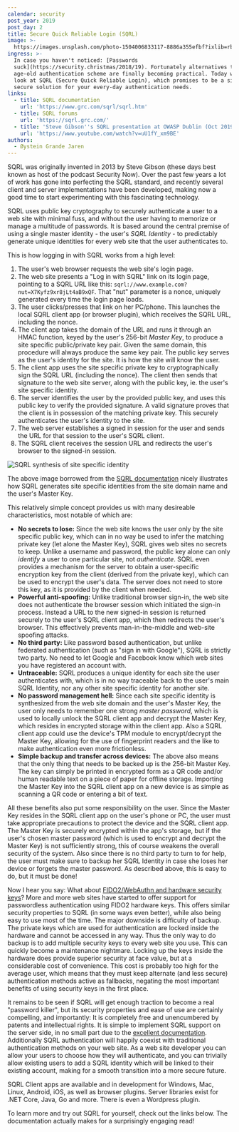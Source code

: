 ```yaml
---
calendar: security
post_year: 2019
post_day: 2
title: Secure Quick Reliable Login (SQRL)
image: >-
  https://images.unsplash.com/photo-1504006833117-8886a355efbf?ixlib=rb-1.2.1&ixid=eyJhcHBfaWQiOjEyMDd9&auto=format&fit=crop&w=3300&q=80
ingress: >-
  In case you haven't noticed: [Passwords
  suck](https://security.christmas/2018/19). Fortunately alternatives to that
  age-old authentication scheme are finally becoming practical. Today we will
  look at SQRL (Secure Quick Reliable Login), which promises to be a simple and
  secure solution for your every-day authentication needs.
links:
  - title: SQRL documentation
    url: 'https://www.grc.com/sqrl/sqrl.htm'
  - title: SQRL forums
    url: 'https://sqrl.grc.com/'
  - title: 'Steve Gibson''s SQRL presentation at OWASP Dublin (Oct 2019):'
    url: 'https://www.youtube.com/watch?v=uU1fY_xm9BE'
authors:
  - Øystein Grande Jaren
---
```

SQRL was originally invented in 2013 by Steve Gibson (these days best known as host of the podcast Security Now). Over the past few years a lot of work has gone into perfecting the SQRL standard, and recently several client and server implementations have been developed, making now a good time to start experimenting with this fascinating technology.

SQRL uses public key cryptography to securely authenticate a user to a web site with minimal fuss, and without the user having to memorize or manage a multitude of passwords. It is based around the central premise of using a single master identity - the user's _SQRL Identity_ -  to predictably generate unique identities for every web site that the user authenticates to. 

This is how logging in with SQRL works from a high level:

1. The user's web browser requests the web site's login page.
2. The web site presents a "Log in with SQRL" link on its login page, pointing to a SQRL URL like this: `sqrl://www.example.com?nut=X7Kyfz9xr8jLt4aB9xQF`. That "nut" parameter is a nonce, uniquely generated every time the login page loads.
3. The user clicks/presses that link on her PC/phone. This launches the local SQRL client app (or browser plugin), which receives the SQRL URL, including the nonce.
4. The client app takes the domain of the URL and runs it through an HMAC function, keyed by the user's 256-bit _Master Key_, to produce a site specific public/private key pair. Given the same domain, this procedure will always produce the same key pair. The public key serves as the user's identity for the site. It is how the site will know the user.
5. The client app uses the site specific private key to cryptographically sign the SQRL URL (including the nonce). The client then sends that signature to the web site server, along with the public key, ie. the user's site specific identity.
6. The server identifies the user by the provided public key, and uses this public key to verify the provided signature. A valid signature proves that the client is in possession of the matching private key. This securely authenticates the user's identity to the site.
7. The web server establishes a signed in session for the user and sends the URL for that session to the user's SQRL client.
8. The SQRL client receives the session URL and redirects the user's browser to the signed-in session.

![SQRL synthesis of site specific identity](https://i.ibb.co/SRgGhk8/sqrl.png)

The above image borrowed from the [SQRL documentation](https://www.grc.com/sqrl/sqrl.htm) nicely illustrates how SQRL generates site specific identities from the site domain name and the user's Master Key.

This relatively simple concept provides us with many desireable characteristics, most notable of which are:

* **No secrets to lose:** Since the web site knows the user only by the site specific public key, which can in no way be used to infer the matching private key (let alone the Master Key), SQRL gives web sites no secrets to keep. Unlike a username and password, the public key alone can only _identify_ a user to one particular site, not _authenticate_. SQRL even provides a mechanism for the server to obtain a user-specific encryption key from the client (derived from the private key), which can be used to encrypt the user's data. The server does not need to store this key, as it is provided by the client when needed.
* **Powerful anti-spoofing:** Unlike traditional browser sign-in, the web site does not authenticate the browser session which initiated the sign-in process. Instead a URL to the new signed-in session is returned securely to the user's SQRL client app, which then redirects the user's browser. This effectively prevents man-in-the-middle and web-site spoofing attacks.
* **No third party:** Like password based authentication, but unlike federated authentication (such as "sign in with Google"), SQRL is strictly two party. No need to let Google and Facebook know which web sites you have registered an account with.
* **Untraceable:** SQRL produces a unique identity for each site the user authenticates with, which is in no way traceable back to the user's main SQRL Identity, nor any other site specific identity for another site.
* **No password management hell:** Since each site specific identity is synthesized from the web site domain and the user's Master Key, the user only needs to remember one strong _master password_, which is used to locally unlock the SQRL client app and decrypt the Master Key, which resides in encrypted storage within the client app. Also a SQRL client app could use the device's TPM module to encrypt/decrypt the Master Key, allowing for the use of fingerprint readers and the like to make authentication even more frictionless.
* **Simple backup and transfer across devices:** The above also means that the only thing that needs to be backed up is the 256-bit Master Key. The key can simply be printed in encrypted form as a QR code and/or human readable text on a piece of paper for offline storage. Importing the Master Key into the SQRL client app on a new device is as simple as scanning a QR code or entering a bit of text.

All these benefits also put some responsibility on the user. Since the Master Key resides in the SQRL client app on the user's phone or PC, the user must take appropriate precautions to protect the device and the SQRL client app. The Master Key is securely encrypted within the app's storage, but if the user's chosen master password (which is used to encrypt and decrypt the Master Key) is not sufficiently strong, this of course weakens the overall security of the system. Also since there is no third party to turn to for help, the user must make sure to backup her SQRL Identity in case she loses her device or forgets the master password. As described above, this is easy to do, but it must be done!

Now I hear you say: What about [FIDO2/WebAuthn and hardware security keys](https://paulstamatiou.com/getting-started-with-security-keys/)? More and more web sites have started to offer support for passwordless authentication using FIDO2 hardware keys. This offers similar security properties to SQRL (in some ways even better), while also being easy to use most of the time. The major downside is difficulty of backup. The private keys which are used for authentication are locked inside the hardware and cannot be accessed in any way. Thus the only way to do backup is to add multiple security keys to every web site you use. This can quickly become a maintenance nightmare. Locking up the keys inside the hardware does provide superior security at face value, but at a considerable cost of convenience. This cost is probably too high for the average user, which means that they must keep alternate (and less secure) authentication methods active as fallbacks, negating the most important benefits of using security keys in the first place.

It remains to be seen if SQRL will get enough traction to become a real "password killer", but its security properties and ease of use are certainly compelling, and importantly: It is completely free and unencumbered by patents and intellectual rights. It is simple to implement SQRL support on the server side, in no small part due to the [excellent documentation](https://www.grc.com/sqrl/sqrl.htm). Additionally SQRL authentication will happily coexist with traditional authentication methods on your web site. As a web site developer you can allow your users to choose how they will authenticate, and you can trivially allow existing users to add a SQRL identity which will be linked to their existing account, making for a smooth transition into a more secure future.

SQRL Client apps are available and in development for Windows, Mac, Linux, Android, iOS, as well as browser plugins. Server libraries exist for .NET Core, Java, Go and more. There is even a Wordpress plugin.

To learn more and try out SQRL for yourself, check out the links below. The documentation actually makes for a surprisingly engaging read!
